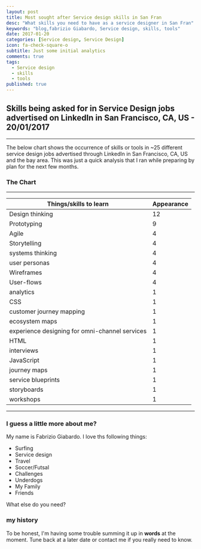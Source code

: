 ```yaml
---
layout: post
title: Most sought after Service design skills in San Fran
desc: "What skills you need to have as a service designer in San Fran"
keywords: "blog,fabrizio Giabardo, Service design, skills, tools"
date: 2017-01-20
categories: [Service design, Service Design]
icon: fa-check-square-o
subtitle: Just some initial analytics
comments: true
tags:
  - Service design
  - skills
  - tools
published: true
---
```



## Skills being asked for in Service Design jobs advertised on LinkedIn in San Francisco, CA, US - 20/01/2017
---

The below chart shows the occurrence of skills or tools in ~25 different service design jobs advertised through LinkedIn in San Francisco, CA, US and the bay area.  This was just a quick analysis that I ran while preparing by plan for the next few months.  




### The Chart
---

| Things/skills to learn                            | Appearance |   
|---------------------------------------------------|---|
| Design  thinking                                  | 12 |    
| Prototyping                                       | 9 |    
| Agile                                             | 4 |    
| Storytelling                                      | 4 |  
| systems thinking                                  | 4 |  
| user personas                                     | 4 |
| Wireframes                                        | 4 | 
| User-flows                                        | 4 |  
| analytics                                         | 1 | 
| CSS                                               | 1 |  
| customer journey mapping                          | 1 |   
| ecosystem maps                                    | 1 | 
| experience designing for omni-channel services    | 1 |  
| HTML                                              | 1 |  
| interviews                                        | 1 |  
| JavaScript                                        | 1 | 
| journey maps                                      | 1 |     
| service blueprints                                | 1 |     
| storyboards                                       | 1 |     
| workshops                                         | 1 |   


---

### I guess a little more about me?


My name is Fabrizio Giabardo. I love ths following things:

- Surfing
- Service design
- Travel
- Soccer/Futsal
- Challenges
- Underdogs
- My Family
- Friends

What else do you need?

### my history

To be honest, I'm having some trouble summing it up in **words** at the moment.  Tune back at a later date or contact me if you really need to know.
